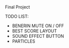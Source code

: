 Final Project

TODO LIST:
- BENERIN MUTE ON / OFF
- BEST SCORE LAYOUT
- SOUND EFFECT BUTTON
- PARTICLES
